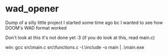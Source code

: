 # wad_opener
Dump of a silly little project I started some time ago bc I wanted to see how DOOM's WAD format worked

Don't look at this it's not done yet :3
(if you do look at this, read main.c)

win:
gcc src\main.c src\functions.c -I.\include -o main | .\main.exe
